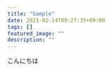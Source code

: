 ```yaml
---
title: "Sample"
date: 2021-02-14T09:27:35+09:00
tags: []
featured_image: ""
description: ""
---
```


こんにちは